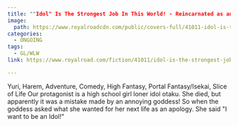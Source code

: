 ```yaml
---
title: ""Idol" Is The Strongest Job In This World! - Reincarnated as an Idol! by Quertzy"
image:
  path: https://www.royalroadcdn.com/public/covers-full/41011-idol-is-the-strongest-job-in-this-world-reincarnated.jpg
categories:
  - ONGOING
tags:
  - GL/WLW
link: https://www.royalroad.com/fiction/41011/idol-is-the-strongest-job-in-this-world-reincarnated

---
```

Yuri, Harem, Adventure, Comedy, High Fantasy, Portal Fantasy/Isekai, Slice of Life
Our protagonist is a high school girl loner idol otaku. She died, but apparently it was a mistake made by an annoying goddess! So when the goddess asked what she wanted for her next life as an apology. She said "I want to be an Idol!"

